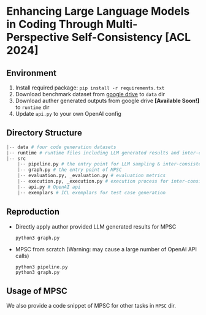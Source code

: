 # Enhancing Large Language Models in Coding Through Multi-Perspective Self-Consistency [ACL 2024]

## Environment
1. Install required package: `pip install -r requirements.txt`
2. Download benchmark dataset from [google drive](https://drive.google.com/drive/folders/1-Rnwa6vutKdpmnrDpRp5ZJEkh8DzlbsF?usp=sharing) to `data` dir
3. Download auther generated outputs from google drive **[Available Soon!]** to `runtime` dir
4. Update `api.py` to your own OpenAI config

## Directory Structure
```python
|-- data # four code generation datasets
|-- runtime # runtime files including LLM generated results and inter-consistency measurements
|-- src
    |-- pipeline.py # the entry point for LLM sampling & inter-consistency measurements. All results will be saved in `runtime`.
    |-- graph.py # the entry point of MPSC
    |-- evaluation.py, _evaluation.py # evaluation metrics
    |-- execution.py, _execution.py # execution process for inter-consistency measurements
    |-- api.py # OpenAI api 
    |-- exemplars # ICL exemplars for test case generation
```

## Reproduction

- Directly apply author provided LLM generated results for MPSC
    ```
    python3 graph.py
    ```
- MPSC from scratch (Warning: may cause a large number of OpenAI API calls)
    ```
    python3 pipeline.py
    python3 graph.py
    ```

## Usage of MPSC
We also provide a code snippet of MPSC for other tasks in `MPSC` dir.